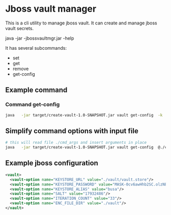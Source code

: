 # Jboss vault manager

This is a cli utility to manage jboss vault. It can create and manage jboss vault secrets.

java -jar -jbossvaultmgr.jar -help

It has several subcommands:

* set
* get
* remove
* get-config

## Example command

### Command get-config
```bash
java   -jar target/create-vault-1.0-SNAPSHOT.jar vault get-config  -k ./target/test-vault.keystore -p MASK-0a1jbxi4y78avAWpDn/4rI  -s 12345678 -d ./target/test-vault
```


## Simplify command options with input file

```bash
# this will read file ./cmd_args and insert arguments in place
java   -jar target/create-vault-1.0-SNAPSHOT.jar vault get-config  @./cmd_args
```

## Example jboss configuration

```xml
<vault>
  <vault-option name="KEYSTORE_URL" value="./vault/vault.store"/>
  <vault-option name="KEYSTORE_PASSWORD" value="MASK-0cv6awHhb2SC.olzNEHJWH"/>
  <vault-option name="KEYSTORE_ALIAS" value="busa"/>
  <vault-option name="SALT" value="17932486"/>
  <vault-option name="ITERATION_COUNT" value="33"/>
  <vault-option name="ENC_FILE_DIR" value="./vault"/>
</vault>
```